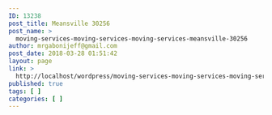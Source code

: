 ```yaml
---
ID: 13238
post_title: Meansville 30256
post_name: >
  moving-services-moving-services-moving-services-meansville-30256
author: mrgabonijeff@gmail.com
post_date: 2018-03-28 01:51:42
layout: page
link: >
  http://localhost/wordpress/moving-services-moving-services-moving-services-meansville-30256/
published: true
tags: [ ]
categories: [ ]
---
```

